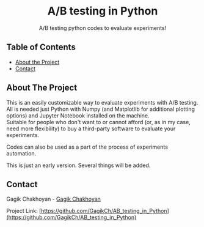 <!--
*** Thanks for checking out this README Template. If you have a suggestion that would
*** make this better, please fork the repo and create a pull request or simply open
*** an issue with the tag "enhancement".
*** Thanks again! Now go create something AMAZING! :D
-->





<!-- PROJECT SHIELDS -->
<!--
*** I'm using markdown "reference style" links for readability.
*** Reference links are enclosed in brackets [ ] instead of parentheses ( ).
*** See the bottom of this document for the declaration of the reference variables
*** for contributors-url, forks-url, etc. This is an optional, concise syntax you may use.
*** https://www.markdownguide.org/basic-syntax/#reference-style-links
-->

<!-- PROJECT LOGO -->
<br />
<p align="center">
  <h1 align="center">A/B testing in Python</h1>

  <p align="center">
    A/B testing python codes to evaluate experiments!
  </p>
</p>



<!-- TABLE OF CONTENTS -->
## Table of Contents

* [About the Project](#about-the-project)
* [Contact](#contact)



<!-- ABOUT THE PROJECT -->
## About The Project

This is an easily customizable way to evaluate experiments with A/B testing. All is needed just Python with Numpy (and Matplotlib for additional plotting options) and Jupyter Notebook installed on the machine.
<br> Suitable for people who don't want to or cannot afford (or, as in my case, need more flexibility) to buy a third-party software to evaluate your experiments.

Codes can also be used as a part of the process of experiments automation.

This is just an early version. Several things will be added.




<!-- CONTACT -->
## Contact

Gagik Chakhoyan - [Gagik Chakhoyan](https://linkedin.com/in/gagik-chakhoyan-a2891a73)

Project Link: [https://github.com/GagikCh/AB_testing_in_Python](https://github.com/GagikCh/AB_testing_in_Python)







